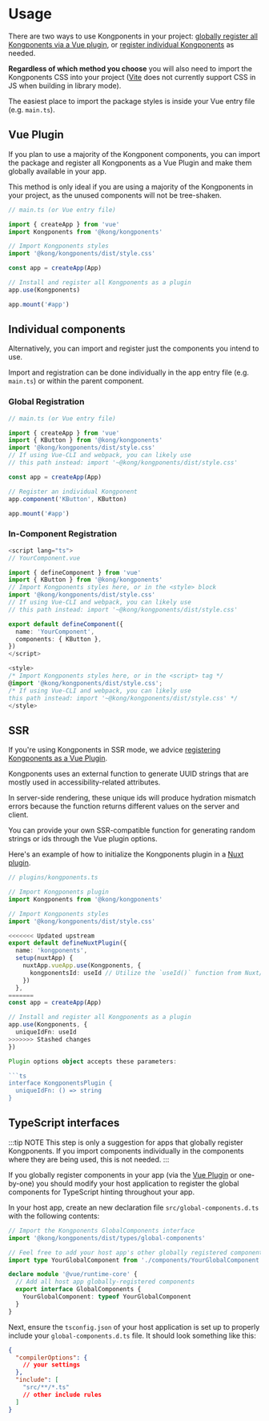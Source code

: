 # Usage

There are two ways to use Kongponents in your project: [globally register all Kongponents via a Vue plugin](#vue-plugin), or [register individual Kongponents](#individual-components) as needed.

**Regardless of which method you choose** you will also need to import the Kongponents CSS into your project ([Vite](https://vitejs.dev/guide/build.html#library-mode) does not currently support CSS in JS when building in library mode).

The easiest place to import the package styles is inside your Vue entry file (e.g. `main.ts`).

## Vue Plugin

If you plan to use a majority of the Kongponent components, you can import the package and register all Kongponents as a Vue Plugin and make them globally available in your app.

This method is only ideal if you are using a majority of the Kongponents in your project, as the unused components will not be tree-shaken.

```ts
// main.ts (or Vue entry file)

import { createApp } from 'vue'
import Kongponents from '@kong/kongponents'

// Import Kongponents styles
import '@kong/kongponents/dist/style.css'

const app = createApp(App)

// Install and register all Kongponents as a plugin
app.use(Kongponents)

app.mount('#app')
```

## Individual components

Alternatively, you can import and register just the components you intend to use.

Import and registration can be done individually in the app entry file (e.g. `main.ts`) or within the parent component.

### Global Registration

```ts
// main.ts (or Vue entry file)

import { createApp } from 'vue'
import { KButton } from '@kong/kongponents'
import '@kong/kongponents/dist/style.css'
// If using Vue-CLI and webpack, you can likely use
// this path instead: import '~@kong/kongponents/dist/style.css'

const app = createApp(App)

// Register an individual Kongponent
app.component('KButton', KButton)

app.mount('#app')
```

### In-Component Registration

```ts
<script lang="ts">
// YourComponent.vue

import { defineComponent } from 'vue'
import { KButton } from '@kong/kongponents'
// Import Kongponents styles here, or in the <style> block
import '@kong/kongponents/dist/style.css'
// If using Vue-CLI and webpack, you can likely use
// this path instead: import '~@kong/kongponents/dist/style.css'

export default defineComponent({
  name: 'YourComponent',
  components: { KButton },
})
</script>

<style>
/* Import Kongponents styles here, or in the <script> tag */
@import '@kong/kongponents/dist/style.css';
/* If using Vue-CLI and webpack, you can likely use
this path instead: import '~@kong/kongponents/dist/style.css' */
</style>
```

## SSR

If you're using Kongponents in SSR mode, we advice [registering Kongponents as a Vue Plugin](#vue-plugin).

Kongponents uses an external function to generate UUID strings that are mostly used in accessibility-related attributes. 

In server-side rendering, these unique ids will produce hydration mismatch errors because the function returns different values on the server and client. 

You can provide your own SSR-compatible function for generating random strings or ids through the Vue plugin options.


Here's an example of how to initialize the Kongponents plugin in a [Nuxt plugin](https://nuxt.com/docs/guide/directory-structure/plugins#vue-plugins).

```ts
// plugins/kongponents.ts

// Import Kongponents plugin
import Kongponents from '@kong/kongponents'

// Import Kongponents styles
import '@kong/kongponents/dist/style.css'

<<<<<<< Updated upstream
export default defineNuxtPlugin({
  name: 'kongponents',
  setup(nuxtApp) {
    nuxtApp.vueApp.use(Kongponents, {
      kongponentsId: useId // Utilize the `useId()` function from Nuxt/Vue (v3.5+)
    })
  },
=======
const app = createApp(App)

// Install and register all Kongponents as a plugin
app.use(Kongponents, {
  uniqueIdFn: useId
>>>>>>> Stashed changes
})

Plugin options object accepts these parameters:

```ts
interface KongponentsPlugin {
  uniqueIdFn: () => string
}
```

## TypeScript interfaces

:::tip NOTE
This step is only a suggestion for apps that globally register Kongponents. If you import components individually in the components where they are being used, this is not needed.
:::


If you globally register components in your app (via the [Vue Plugin](#vue-plugin) or one-by-one) you should modify your host application to register the global components for TypeScript hinting throughout your app.


In your host app, create an new declaration file `src/global-components.d.ts` with the following contents:

```ts
// Import the Kongponents GlobalComponents interface
import '@kong/kongponents/dist/types/global-components'

// Feel free to add your host app's other globally registered components as needed
import type YourGlobalComponent from './components/YourGlobalComponent.vue'

declare module '@vue/runtime-core' {
  // Add all host app globally-registered components
  export interface GlobalComponents {
    YourGlobalComponent: typeof YourGlobalComponent
  }
}
```

Next, ensure the `tsconfig.json` of your host application is set up to properly include your `global-components.d.ts` file. It should look something like this:

```json
{
  "compilerOptions": {
    // your settings
  },
  "include": [
    "src/**/*.ts"
    // other include rules
  ]
}
```
